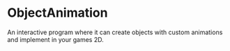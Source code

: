 # ObjectAnimation
An interactive program where it can create objects with custom animations and implement in your games 2D. 
